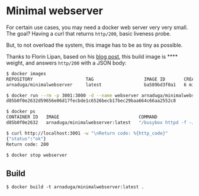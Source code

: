 # Minimal webserver

For certain use cases, you may need a docker web server very very small. The goal? Having a curl that returns `http/200`, basic liveness probe.

But, to not overload the system, this image has to be as tiny as possible.

Thanks to Florin Lipan, based on his [blog post](https://lipanski.com/posts/smallest-docker-image-static-website), this build image is **** weight, and answers `http/200` with a JSON body:

```bash
$ docker images
REPOSITORY                    TAG                   IMAGE ID       CREATED         SIZE
arnaduga/minimalwebserver     latest                ba589bd3f0a1   6 minutes ago   154kB

$ docker run --rm -p 3001:3000 -d --name webserver arnaduga/minimalwebserver:latest
d85b0f0e2632d59656e06d17fecbde1c6526becb17bec29baa664c66aa2552c8

$ docker ps
CONTAINER ID   IMAGE                              COMMAND                  CREATED          STATUS          PORTS                    NAMES
d85b0f0e2632   arnaduga/minimalwebserver:latest   "/busybox httpd -f -…"   17 seconds ago   Up 16 seconds   0.0.0.0:3001->3000/tcp   webserver

$ curl http://localhost:3001 -w "\nReturn code: %{http_code}"
{"status":"ok"}
Return code: 200

$ docker stop webserver
```

## Build

```
$ docker build -t arnaduga/minimalwebserver:latest .

```